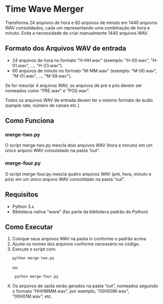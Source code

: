 # Time Wave Merger

Transforma 24 arquivos de hora e 60 arquivos de minuto em 1440 arquivos WAV consolidados, cada um representando uma combinação de hora e minuto.
Evita a necessidade de criar manualmente 1440 arquivos WAV.

## Formato dos Arquivos WAV de entrada

- 24 arquivos de hora no formato "H-HH.wav" (exemplo: "H-00.wav", "H-01.wav", ..., "H-23.wav").
- 60 arquivos de minuto no formato "M-MM.wav" (exemplo: "M-00.wav", "M-01.wav", ..., "M-59.wav").

Se for mesclar 4 arquivos WAV, os arquivos de pré e pós devem ser nomeados como "PRE.wav" e "POS.wav".

Todos os arquivos WAV de entrada devem ter o mesmo formato de áudio (sample rate, número de canais etc.).

## Como Funciona

### merge-two.py
O script merge-two.py mescla dois arquivos WAV (hora e minuto) em um único arquivo WAV consolidado na pasta “out”.

### merge-four.py
O script merge-four.py mescla quatro arquivos WAV (pré, hora, minuto e pós) em um único arquivo WAV consolidado na pasta “out”.

## Requisitos

- Python 3.x  
- Biblioteca nativa “wave” (faz parte da biblioteca padrão do Python)

## Como Executar

1. Coloque seus arquivos WAV na pasta in conforme o padrão acima
2. Ajuste os nomes dos arquivos conforme necessário no código.  
3. Execute o script com:  
   ```bash
   python merge-two.py
   ```
   ou 
   ```bash
    python merge-four.py
   ```
4. Os arquivos de saída serão gerados na pasta “out”, nomeados seguindo o formato “HHHMMM.wav”, por exemplo, “00H00M.wav”, “00H01M.wav”, etc.
